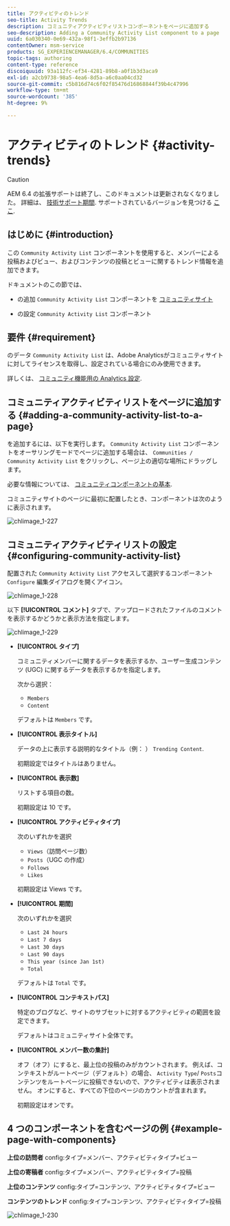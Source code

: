 ```yaml
---
title: アクティビティのトレンド
seo-title: Activity Trends
description: コミュニティアクティビティリストコンポーネントをページに追加する
seo-description: Adding a Community Activity List component to a page
uuid: 6a030340-0e69-432a-98f1-3effb2b97136
contentOwner: msm-service
products: SG_EXPERIENCEMANAGER/6.4/COMMUNITIES
topic-tags: authoring
content-type: reference
discoiquuid: 93a112fc-ef34-4281-89b8-a0f1b3d3aca9
exl-id: a2cb9738-98a5-4ea6-8d5a-a6c0aa04cd32
source-git-commit: c5b816d74c6f02f85476d16868844f39b4c47996
workflow-type: tm+mt
source-wordcount: '385'
ht-degree: 9%

---
```


# アクティビティのトレンド {#activity-trends}

>[!CAUTION]
>
>AEM 6.4 の拡張サポートは終了し、このドキュメントは更新されなくなりました。 詳細は、 [技術サポート期間](https://helpx.adobe.com/jp/support/programs/eol-matrix.html). サポートされているバージョンを見つける [ここ](https://experienceleague.adobe.com/docs/?lang=ja).

## はじめに {#introduction}

この `Community Activity List` コンポーネントを使用すると、メンバーによる投稿およびビュー、およびコンテンツの投稿とビューに関するトレンド情報を追加できます。

ドキュメントのこの節では、

* の追加 `Community Activity List` コンポーネントを [コミュニティサイト](overview.md#community-sites)

* の設定 `Community Activity List` コンポーネント

## 要件 {#requirement}

のデータ `Community Activity List` は、Adobe Analyticsがコミュニティサイトに対してライセンスを取得し、設定されている場合にのみ使用できます。

詳しくは、 [コミュニティ機能用の Analytics 設定](analytics.md).

## コミュニティアクティビティリストをページに追加する {#adding-a-community-activity-list-to-a-page}

を追加するには、以下を実行します。 `Community Activity List` コンポーネントをオーサリングモードでページに追加する場合は、 `Communities / Community Activity List` をクリックし、ページ上の適切な場所にドラッグします。

必要な情報については、 [コミュニティコンポーネントの基本](basics.md).

コミュニティサイトのページに最初に配置したとき、コンポーネントは次のように表示されます。

![chlimage_1-227](assets/chlimage_1-227.png)

## コミュニティアクティビティリストの設定  {#configuring-community-activity-list}

配置された `Community Activity List` アクセスして選択するコンポーネント `Configure` 編集ダイアログを開くアイコン。

![chlimage_1-228](assets/chlimage_1-228.png)

以下 **[!UICONTROL コメント]** タブで、アップロードされたファイルのコメントを表示するかどうかと表示方法を指定します。

![chlimage_1-229](assets/chlimage_1-229.png)

* **[!UICONTROL タイプ]**

   コミュニティメンバーに関するデータを表示するか、ユーザー生成コンテンツ (UGC) に関するデータを表示するかを指定します。

   次から選択：
   * `Members`
   * `Content`

   デフォルトは `Members` です。

* **[!UICONTROL 表示タイトル]**

   データの上に表示する説明的なタイトル（例： ） `Trending Content`.

   初期設定ではタイトルはありません。

* **[!UICONTROL 表示数]**

   リストする項目の数。

   初期設定は 10 です。

* **[!UICONTROL アクティビティタイプ]**

   次のいずれかを選択
   * `Views`（訪問ページ数）
   * `Posts`（UGC の作成）
   * `Follows`
   * `Likes`

   初期設定は Views です。

* **[!UICONTROL 期間]**

   次のいずれかを選択
   * `Last 24 hours`
   * `Last 7 days`
   * `Last 30 days`
   * `Last 90 days`
   * `This year (since Jan 1st)`
   * `Total`

   デフォルトは `Total` です。

* **[!UICONTROL コンテキストパス]**

   特定のブログなど、サイトのサブセットに対するアクティビティの範囲を設定できます。

   デフォルトはコミュニティサイト全体です。

* **[!UICONTROL メンバー数の集計]**

   オフ（オフ）にすると、最上位の投稿のみがカウントされます。 例えば、コンテキストがルートページ（デフォルト）の場合、 `Activity Type`/ `Posts`コンテンツをルートページに投稿できないので、アクティビティは表示されません。 オンにすると、すべての下位のページのカウントが含まれます。

   初期設定はオンです。

## 4 つのコンポーネントを含むページの例 {#example-page-with-components}

**上位の訪問者** config:タイプ=メンバー、アクティビティタイプ=ビュー

**上位の寄稿者** config:タイプ=メンバー、アクティビティタイプ=投稿

**上位のコンテンツ** config:タイプ=コンテンツ、アクティビティタイプ=ビュー

**コンテンツのトレンド** config:タイプ=コンテンツ、アクティビティタイプ=投稿

![chlimage_1-230](assets/chlimage_1-230.png)

